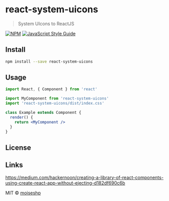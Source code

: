 # react-system-uicons

> System UIcons to ReactJS

[![NPM](https://img.shields.io/npm/v/react-system-uicons.svg)](https://www.npmjs.com/package/react-system-uicons) [![JavaScript Style Guide](https://img.shields.io/badge/code_style-standard-brightgreen.svg)](https://standardjs.com)

## Install

```bash
npm install --save react-system-uicons
```

## Usage

```jsx
import React, { Component } from 'react'

import MyComponent from 'react-system-uicons'
import 'react-system-uicons/dist/index.css'

class Example extends Component {
  render() {
    return <MyComponent />
  }
}
```

## License

## Links
https://medium.com/hackernoon/creating-a-library-of-react-components-using-create-react-app-without-ejecting-d182df690c6b

MIT © [moiseshp](https://github.com/moiseshp)
